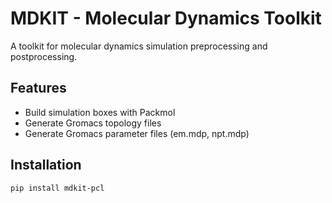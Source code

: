 # MDKIT - Molecular Dynamics Toolkit

A toolkit for molecular dynamics simulation preprocessing and postprocessing.

## Features

- Build simulation boxes with Packmol
- Generate Gromacs topology files
- Generate Gromacs parameter files (em.mdp, npt.mdp)

## Installation

```bash
pip install mdkit-pcl